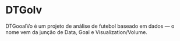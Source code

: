 # DTGolv

DTGooalVo é um projeto de análise de futebol baseado em dados — o nome vem da junção de Data, Goal e Visualization/Volume.

